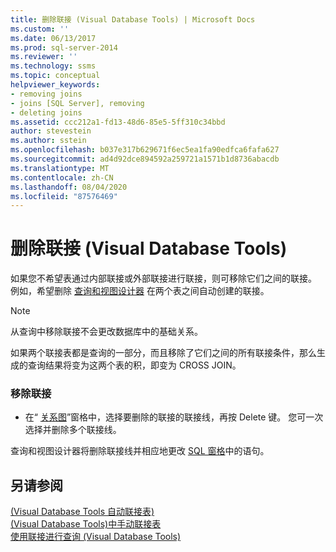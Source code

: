 ```yaml
---
title: 删除联接 (Visual Database Tools) | Microsoft Docs
ms.custom: ''
ms.date: 06/13/2017
ms.prod: sql-server-2014
ms.reviewer: ''
ms.technology: ssms
ms.topic: conceptual
helpviewer_keywords:
- removing joins
- joins [SQL Server], removing
- deleting joins
ms.assetid: ccc212a1-fd13-48d6-85e5-5ff310c34bbd
author: stevestein
ms.author: sstein
ms.openlocfilehash: b037e317b629671f6ec5ea1fa90edfca6fafa627
ms.sourcegitcommit: ad4d92dce894592a259721a1571b1d8736abacdb
ms.translationtype: MT
ms.contentlocale: zh-CN
ms.lasthandoff: 08/04/2020
ms.locfileid: "87576469"
---
```

# <a name="remove-joins-visual-database-tools"></a>删除联接 (Visual Database Tools)
  如果您不希望表通过内部联接或外部联接进行联接，则可移除它们之间的联接。 例如，希望删除 [查询和视图设计器](visual-database-tools.md) 在两个表之间自动创建的联接。  
  
> [!NOTE]  
>  从查询中移除联接不会更改数据库中的基础关系。  
  
 如果两个联接表都是查询的一部分，而且移除了它们之间的所有联接条件，那么生成的查询结果将变为这两个表的积，即变为 CROSS JOIN。  
  
### <a name="to-remove-a-join"></a>移除联接  
  
-   在“ [关系图](diagram-pane-visual-database-tools.md)”窗格中，选择要删除的联接的联接线，再按 Delete 键。 您可一次选择并删除多个联接线。  
  
 查询和视图设计器将删除联接线并相应地更改 [SQL 窗格](sql-pane-visual-database-tools.md)中的语句。  
  
## <a name="see-also"></a>另请参阅  
 [&#40;Visual Database Tools 自动联接表&#41;](join-tables-automatically-visual-database-tools.md)   
 [&#40;Visual Database Tools&#41;中手动联接表](join-tables-manually-visual-database-tools.md)   
 [使用联接进行查询 (Visual Database Tools)](query-with-joins-visual-database-tools.md)  
  
  
